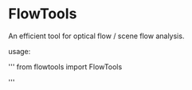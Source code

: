 # FlowTools
An efficient tool for optical flow / scene flow analysis.

usage:

'''
from flowtools import FlowTools

'''
